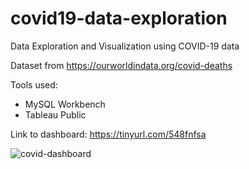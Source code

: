 # covid19-data-exploration
Data Exploration and Visualization using COVID-19 data

Dataset from https://ourworldindata.org/covid-deaths

Tools used:
- MySQL Workbench
- Tableau Public

Link to dashboard: https://tinyurl.com/548fnfsa

![covid-dashboard](https://i.ibb.co/ZGh8Wks/Dashboard-1-1.png)
